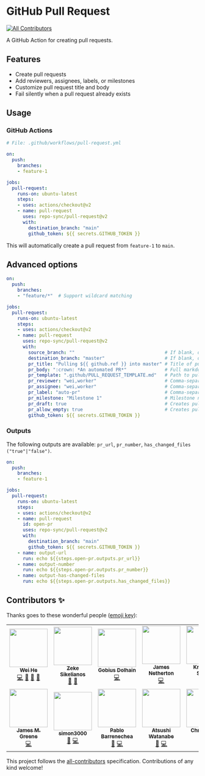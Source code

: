 # GitHub Pull Request

<!-- ALL-CONTRIBUTORS-BADGE:START - Do not remove or modify this section -->
[![All Contributors](https://img.shields.io/badge/all_contributors-14-orange.svg?style=flat-square)](#contributors-)
<!-- ALL-CONTRIBUTORS-BADGE:END -->

A GitHub Action for creating pull requests.


## Features
 * Create pull requests
 * Add reviewers, assignees, labels, or milestones
 * Customize pull request title and body
 * Fail silently when a pull request already exists


## Usage

### GitHub Actions
```yaml
# File: .github/workflows/pull-request.yml

on:
  push:
    branches:
    - feature-1

jobs:
  pull-request:
    runs-on: ubuntu-latest
    steps:
    - uses: actions/checkout@v2
    - name: pull-request
      uses: repo-sync/pull-request@v2
      with:
        destination_branch: "main"
        github_token: ${{ secrets.GITHUB_TOKEN }}
```

This will automatically create a pull request from `feature-1` to `main`.


## Advanced options
```yaml
on:
  push:
    branches:
    - "feature/*"  # Support wildcard matching

jobs:
  pull-request:
    runs-on: ubuntu-latest
    steps:
    - uses: actions/checkout@v2
    - name: pull-request
      uses: repo-sync/pull-request@v2
      with:
        source_branch: ""                                 # If blank, default: triggered branch
        destination_branch: "master"                      # If blank, default: master
        pr_title: "Pulling ${{ github.ref }} into master" # Title of pull request
        pr_body: ":crown: *An automated PR*"              # Full markdown support, requires pr_title to be set
        pr_template: ".github/PULL_REQUEST_TEMPLATE.md"   # Path to pull request template, requires pr_title to be set, excludes pr_body
        pr_reviewer: "wei,worker"                         # Comma-separated list (no spaces)
        pr_assignee: "wei,worker"                         # Comma-separated list (no spaces)
        pr_label: "auto-pr"                               # Comma-separated list (no spaces)
        pr_milestone: "Milestone 1"                       # Milestone name
        pr_draft: true                                    # Creates pull request as draft
        pr_allow_empty: true                              # Creates pull request even if there are no changes
        github_token: ${{ secrets.GITHUB_TOKEN }}
```

### Outputs

The following outputs are available: `pr_url`, `pr_number`, `has_changed_files ("true"|"false")`.

```yaml
on:
  push:
    branches:
    - feature-1

jobs:
  pull-request:
    runs-on: ubuntu-latest
    steps:
    - uses: actions/checkout@v2
    - name: pull-request
      id: open-pr
      uses: repo-sync/pull-request@v2
      with:
        destination_branch: "main"
        github_token: ${{ secrets.GITHUB_TOKEN }}
    - name: output-url
      run: echo ${{steps.open-pr.outputs.pr_url}}
    - name: output-number
      run: echo ${{steps.open-pr.outputs.pr_number}}
    - name: output-has-changed-files
      run: echo ${{steps.open-pr.outputs.has_changed_files}}

```

## Contributors ✨

Thanks goes to these wonderful people ([emoji key](https://allcontributors.org/docs/en/emoji-key)):

<!-- ALL-CONTRIBUTORS-LIST:START - Do not remove or modify this section -->
<!-- prettier-ignore-start -->
<!-- markdownlint-disable -->
<table>
  <tr>
    <td align="center"><a href="https://whe.me"><img src="https://avatars3.githubusercontent.com/u/5880908?v=4?s=100" width="100px;" alt=""/><br /><sub><b>Wei He</b></sub></a><br /><a href="https://github.com/repo-sync/pull-request/commits?author=wei" title="Code">💻</a> <a href="https://github.com/repo-sync/pull-request/commits?author=wei" title="Documentation">📖</a> <a href="#design-wei" title="Design">🎨</a> <a href="#ideas-wei" title="Ideas, Planning, & Feedback">🤔</a></td>
    <td align="center"><a href="http://zeke.sikelianos.com"><img src="https://avatars1.githubusercontent.com/u/2289?v=4?s=100" width="100px;" alt=""/><br /><sub><b>Zeke Sikelianos</b></sub></a><br /><a href="https://github.com/repo-sync/pull-request/commits?author=zeke" title="Documentation">📖</a> <a href="#ideas-zeke" title="Ideas, Planning, & Feedback">🤔</a></td>
    <td align="center"><a href="https://github.com/Goobles"><img src="https://avatars3.githubusercontent.com/u/8776771?v=4?s=100" width="100px;" alt=""/><br /><sub><b>Gobius Dolhain</b></sub></a><br /><a href="https://github.com/repo-sync/pull-request/commits?author=Goobles" title="Code">💻</a></td>
    <td align="center"><a href="https://github.com/jamesnetherton"><img src="https://avatars2.githubusercontent.com/u/4721408?v=4?s=100" width="100px;" alt=""/><br /><sub><b>James Netherton</b></sub></a><br /><a href="https://github.com/repo-sync/pull-request/commits?author=jamesnetherton" title="Code">💻</a></td>
    <td align="center"><a href="https://christophshyper.github.io/"><img src="https://avatars3.githubusercontent.com/u/45788587?v=4?s=100" width="100px;" alt=""/><br /><sub><b>Krzysztof Szyper</b></sub></a><br /><a href="https://github.com/repo-sync/pull-request/commits?author=ChristophShyper" title="Code">💻</a></td>
    <td align="center"><a href="https://github.com/michalkoza"><img src="https://avatars1.githubusercontent.com/u/2995498?v=4?s=100" width="100px;" alt=""/><br /><sub><b>Michał Koza</b></sub></a><br /><a href="https://github.com/repo-sync/pull-request/commits?author=michalkoza" title="Code">💻</a></td>
    <td align="center"><a href="https://ca.linkedin.com/in/jacktonye"><img src="https://avatars2.githubusercontent.com/u/17484350?v=4?s=100" width="100px;" alt=""/><br /><sub><b>Tonye Jack</b></sub></a><br /><a href="https://github.com/repo-sync/pull-request/commits?author=jackton1" title="Documentation">📖</a></td>
  </tr>
  <tr>
    <td align="center"><a href="https://jamesmgreene.github.io/"><img src="https://avatars2.githubusercontent.com/u/417751?v=4?s=100" width="100px;" alt=""/><br /><sub><b>James M. Greene</b></sub></a><br /><a href="https://github.com/repo-sync/pull-request/commits?author=JamesMGreene" title="Code">💻</a></td>
    <td align="center"><a href="https://github.com/simon300000"><img src="https://avatars1.githubusercontent.com/u/12656264?v=4?s=100" width="100px;" alt=""/><br /><sub><b>simon3000</b></sub></a><br /><a href="https://github.com/repo-sync/pull-request/issues?q=author%3Asimon300000" title="Bug reports">🐛</a> <a href="https://github.com/repo-sync/pull-request/commits?author=simon300000" title="Code">💻</a></td>
    <td align="center"><a href="https://github.com/PabloBarrenechea-Reflektion"><img src="https://avatars3.githubusercontent.com/u/62668221?v=4?s=100" width="100px;" alt=""/><br /><sub><b>Pablo Barrenechea</b></sub></a><br /><a href="https://github.com/repo-sync/pull-request/issues?q=author%3APabloBarrenechea-Reflektion" title="Bug reports">🐛</a> <a href="https://github.com/repo-sync/pull-request/commits?author=PabloBarrenechea-Reflektion" title="Code">💻</a></td>
    <td align="center"><a href="https://openspur.org/~atsushi.w/"><img src="https://avatars3.githubusercontent.com/u/8390204?v=4?s=100" width="100px;" alt=""/><br /><sub><b>Atsushi Watanabe</b></sub></a><br /><a href="https://github.com/repo-sync/pull-request/issues?q=author%3Aat-wat" title="Bug reports">🐛</a> <a href="https://github.com/repo-sync/pull-request/commits?author=at-wat" title="Code">💻</a></td>
    <td align="center"><a href="http://twitter.com/christhekeele"><img src="https://avatars0.githubusercontent.com/u/1406220?v=4?s=100" width="100px;" alt=""/><br /><sub><b>Christopher Keele</b></sub></a><br /><a href="https://github.com/repo-sync/pull-request/commits?author=christhekeele" title="Code">💻</a></td>
    <td align="center"><a href="https://github.com/rachmari"><img src="https://avatars.githubusercontent.com/u/9831992?v=4?s=100" width="100px;" alt=""/><br /><sub><b>Rachael Sewell</b></sub></a><br /><a href="https://github.com/repo-sync/pull-request/commits?author=rachmari" title="Code">💻</a></td>
    <td align="center"><a href="https://github.com/TheKoenig"><img src="https://avatars.githubusercontent.com/u/74304748?v=4?s=100" width="100px;" alt=""/><br /><sub><b>TheKoenig</b></sub></a><br /><a href="https://github.com/repo-sync/pull-request/commits?author=TheKoenig" title="Code">💻</a></td>
  </tr>
</table>

<!-- markdownlint-restore -->
<!-- prettier-ignore-end -->

<!-- ALL-CONTRIBUTORS-LIST:END -->

This project follows the [all-contributors](https://github.com/all-contributors/all-contributors) specification. Contributions of any kind welcome!
